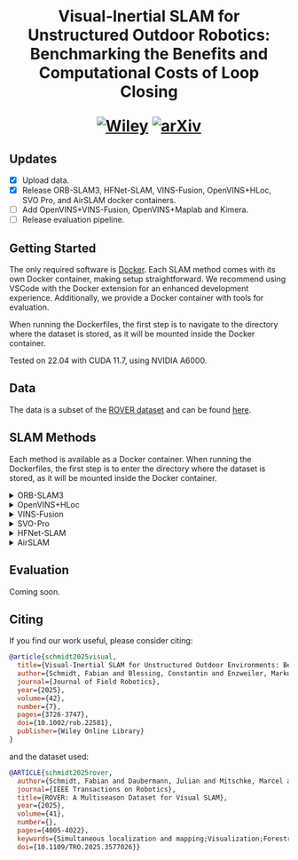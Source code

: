 
<h1 align="center">
  Visual‐Inertial SLAM for Unstructured Outdoor Robotics: Benchmarking the Benefits and Computational Costs of Loop Closing

  [![Wiley](https://img.shields.io/badge/Wiley-Online-blue.svg?style=plastic)](https://onlinelibrary.wiley.com/doi/10.1002/rob.22581)
  [![arXiv](https://img.shields.io/badge/arXiv-2408.01716-b31b1b.svg?style=plastic)](https://arxiv.org/abs/2408.01716)
  
</h1>

## Updates

- [x] Upload data.
- [x] Release ORB-SLAM3, HFNet-SLAM, VINS-Fusion, OpenVINS+HLoc, SVO Pro, and AirSLAM docker containers. 
- [ ] Add OpenVINS+VINS-Fusion, OpenVINS+Maplab and Kimera.
- [ ] Release evaluation pipeline.

## Getting Started
The only required software is [Docker](https://www.docker.com/). Each SLAM method comes with its own Docker container, making setup straightforward. We recommend using VSCode with the Docker extension for an enhanced development experience. Additionally, we provide a Docker container with tools for evaluation.

When running the Dockerfiles, the first step is to navigate to the directory where the dataset is stored, as it will be mounted inside the Docker container.

Tested on 22.04 with CUDA 11.7, using NVIDIA A6000.

## Data
The data is a subset of the [ROVER dataset](https://iis-esslingen.github.io/rover/) and can be found [here](https://fdm.hs-esslingen.de/schmidt2025visual/).

## SLAM Methods
Each method is available as a Docker container. When running the Dockerfiles, the first step is to enter the directory where the dataset is stored, as it will be mounted inside the Docker container.


<details><summary>ORB-SLAM3</summary>

We are using [our fork](https://github.com/iis-esslingen/ORB-SLAM3) of the [ORB-SLAM3 ROS Wrapper](https://github.com/thien94/orb_slam3_ros) implementation. 

To launch the application:

```bash
roslaunch orb_slam3_ros <launch_file> \
    do_bag:=<do_bag> bag:=<bag> \
    do_save_traj:=<do_save_traj> \
    traj_file_name:=<traj_file_name> \
    do_lc:=<enable_loop_closing> \
    do_save_resource:=<do_save_traj> \
    resource_file_name:=<traj_file_name> 
```

#### Parameters:

- `launch_file`: Specifies the launch file to use. Choices include:
    - `rover_mono-inertial_t265_internal.launch`: To launch monocular mode.
    - `rover_stereo-inertial_t265_internal.launch`: To launch RGBD mode.

- `do_bag`: *(Optional)* Specifies whether to replay a bag. Set to either:
    - `true`: To replay a bag.
    - `false`: To not replay a bag.

- `bag`: *(Optional)* Specifies the path to the rosbag file.

- `do_save_traj`: *(Optional)* Specifies whether to save a predicted trajectory. Set to either:
    - `true`: To save the trajectory.
    - `false`: To not save the trajectory.

- `traj_file_name`: *(Optional)* Specifies the file path where the estimated trajectory should be saved.

- `do_lc`: *(Optional)* Specifies whether to enable loop closing. Set to either:
    - `true`: To enable loop closing.
    - `false`: To disable loop closing.
 
- `do_save_resource`: *(Optional)* Specifies whether to monitor the resource usage. Set to either:
    - `true`: To save the trajectory.
    - `false`: To not save the trajectory.

- `resource_file_name`: *(Optional)* Specifies the file path where the resource usage file should be saved.
 
</details>

<details><summary>OpenVINS+HLoc</summary>

We are using [our fork](https://github.com/iis-esslingen/OpenVINS) of the official [OpenVINS](https://github.com/rpng/open_vins) implementation. 

To launch the application:

```bash
roslaunch ov_msckf rover_stereo-inertial_t265_internal.launch \
    do_bag:=<do_bag> bag:=<bag> \
    do_save_traj:=<do_save_traj> \
    traj_file_name:=<traj_file_name> \
    do_save_resource:=<do_save_traj> \
    resource_file_name:=<traj_file_name> 
```

#### Parameters:

- `do_bag`: *(Optional)* Specifies whether to replay a bag. Set to either:
    - `true`: To replay a bag.
    - `false`: To not replay a bag.

- `bag`: *(Optional)* Specifies the path to the rosbag file.

- `do_save_traj`: *(Optional)* Specifies whether to save a predicted trajectory. Set to either:
    - `true`: To save the trajectory.
    - `false`: To not save the trajectory.

- `traj_file_name`: *(Optional)* Specifies the file path where the estimated trajectory should be saved.

- `do_save_resource`: *(Optional)* Specifies whether to monitor the resource usage. Set to either:
  - `true`: To save the trajectory.
  - `false`: To not save the trajectory.

- `resource_file_name`: *(Optional)* Specifies the file path where the resource usage file should be saved.

</details>

<details><summary>VINS-Fusion</summary>

We are using [our fork](https://github.com/iis-esslingen/VINS-Fusion) of the official [VINS-Fusion](https://github.com/HKUST-Aerial-Robotics/VINS-Fusion) implementation. 

To launch the application:

```bash
roslaunch vins rover_stereo-inertial_t265_internal.launch \
    do_bag:=<do_bag> bag:=<bag> \
    do_save_traj:=<do_save_traj> \
    traj_file_name:=<traj_file_name> \
    do_lc:=<enable_loop_closing> \
    do_save_resource:=<do_save_traj> \
    resource_file_name:=<traj_file_name> 
```

#### Parameters:

- `do_bag`: *(Optional)* Specifies whether to replay a bag. Set to either:
    - `true`: To replay a bag.
    - `false`: To not replay a bag.

- `bag`: *(Optional)* Specifies the path to the rosbag file.

- `do_save_traj`: *(Optional)* Specifies whether to save a predicted trajectory. Set to either:
    - `true`: To save the trajectory.
    - `false`: To not save the trajectory.

- `traj_file_name`: *(Optional)* Specifies the file path where the estimated trajectory should be saved.

- `do_lc`: *(Optional)* Specifies whether to enable loop closing. Set to either:
    - `true`: To enable loop closing.
    - `false`: To disable loop closing.
 
- `do_save_resource`: *(Optional)* Specifies whether to monitor the resource usage. Set to either:
  - `true`: To save the resource usage.
  - `false`: To not save the resource usage.

- `resource_file_name`: *(Optional)* Specifies the file path where the resource usage file should be saved.

</details>

<details><summary>SVO-Pro</summary>

We are using [our fork](https://github.com/iis-esslingen/SVO-Pro) of the official [SVO-Pro](https://github.com/uzh-rpg/rpg_svo_pro_open) implementation. 

To launch the application:

```bash
roslaunch svo_ros rover_stereo-inertial_t265_internal.launch \
    do_bag:=<do_bag> bag:=<bag> \
    do_save_traj:=<do_save_traj> \
    traj_file_name:=<traj_file_name> \
    do_lc:=<enable_loop_closing> \
    do_save_resource:=<do_save_traj> \
    resource_file_name:=<traj_file_name> 
```

#### Parameters:

- `do_bag`: *(Optional)* Specifies whether to replay a bag. Set to either:
    - `true`: To replay a bag.
    - `false`: To not replay a bag.

- `bag`: *(Optional)* Specifies the path to the rosbag file.

- `do_save_traj`: *(Optional)* Specifies whether to save a predicted trajectory. Set to either:
    - `true`: To save the trajectory.
    - `false`: To not save the trajectory.

- `traj_file_name`: *(Optional)* Specifies the file path where the estimated trajectory should be saved.

- `do_lc`: *(Optional)* Specifies whether to enable loop closing. Set to either:
    - `true`: To enable loop closing.
    - `false`: To disable loop closing.
 
- `do_save_resource`: *(Optional)* Specifies whether to monitor the resource usage. Set to either:
  - `true`: To save the resource usage.
  - `false`: To not save the resource usage.

- `resource_file_name`: *(Optional)* Specifies the file path where the resource usage file should be saved.

</details>

<details><summary>HFNet-SLAM</summary>
Coming soon.
</details>

<details><summary>AirSLAM</summary>
Coming soon.
</details>

## Evaluation
Coming soon.

## Citing
If you find our work useful, please consider citing:
```bibtex
@article{schmidt2025visual,
  title={Visual-Inertial SLAM for Unstructured Outdoor Environments: Benchmarking the Benefits and Computational Costs of Loop Closing},
  author={Schmidt, Fabian and Blessing, Constantin and Enzweiler, Markus and Valada, Abhinav},
  journal={Journal of Field Robotics},
  year={2025},
  volume={42},
  number={7},
  pages={3726-3747},
  doi={10.1002/rob.22581},
  publisher={Wiley Online Library}
}

```
and the dataset used:
```bibtex
@ARTICLE{schmidt2025rover,
  author={Schmidt, Fabian and Daubermann, Julian and Mitschke, Marcel and Blessing, Constantin and Meyer, Stephan and Enzweiler, Markus and Valada, Abhinav},
  journal={IEEE Transactions on Robotics}, 
  title={ROVER: A Multiseason Dataset for Visual SLAM}, 
  year={2025},
  volume={41},
  number={},
  pages={4005-4022},
  keywords={Simultaneous localization and mapping;Visualization;Forestry;Robots;Lighting;Global navigation satellite system;Benchmark testing;Location awareness;Automobiles;Hands;Benchmark;datasets;simultaneous localization and mapping (SLAM);visual SLAM},
  doi={10.1109/TRO.2025.3577026}}
```
